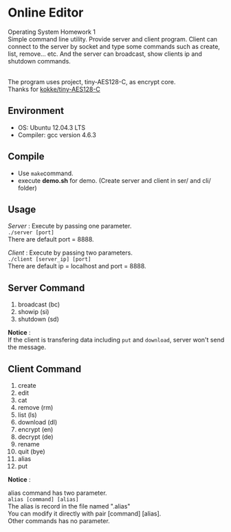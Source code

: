 Online Editor
===================

Operating System Homework 1<br>
Simple command line utility. Provide server and client program. Client can connect to the server by socket and type some commands such as create, list, remove... etc. And the server can broadcast, show clients ip and shutdown commands.<br><br>

The program uses project, tiny-AES128-C, as encrypt core.<br>
Thanks for [kokke/tiny-AES128-C](https://github.com/kokke/tiny-AES128-C)


Environment
-------------
- OS: Ubuntu 12.04.3 LTS
- Compiler: gcc version 4.6.3

Compile
------------
- Use `make`command.
- execute **demo.sh** for demo.
(Create server and client in ser/ and cli/ folder)

Usage
-----------
*Server* :
Execute by passing one parameter.<br>
`./server [port]`<br>
There are default port = 8888.<br>

*Client* :
Execute by passing two parameters.<br>
`./client [server_ip] [port]`<br>
There are default ip = localhost and port = 8888.<br>

Server Command
-------------
1. broadcast (bc)
2. showip (si)
3. shutdown (sd)

**Notice** :<br>
If the client is transfering data including `put` and `download`, server won't send the message.<br>

Client Command
------------

1. create
2. edit
3. cat
4. remove (rm)
5. list (ls)
6. download (dl)
7. encrypt (en)
8. decrypt (de)
9. rename
10. quit (bye)
11. alias
12. put

**Notice** :<br>

alias command has two parameter.<br>
`alias [command] [alias]`<br>
The alias is record in the file named ".alias"<br>
You can modify it directly with pair [command] [alias].<br>
Other commands has no parameter.
